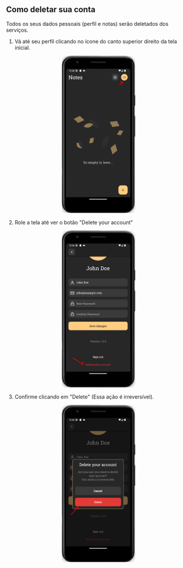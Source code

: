 

## Como deletar sua conta
Todos os seus dados pessoais (perfil e notas) serão deletados dos serviços.

1. Vá até seu perfil clicando no ícone do canto superior direito da tela inicial.

<p align="center">
  <img src=".github/delete-account-1.png" alt="Account deletion step 1" width="200"/>
</p>

2. Role a tela até ver o botão "Delete your account"
<p align="center">
  <img src=".github/delete-account-2.png" alt="Account deletion step 2" width="200"/>  
</p>

3. Confirme clicando em "Delete" (Essa ação é irreversível).

<p align="center">
  <img src=".github/delete-account-3.png" alt="Account deletion step 3" width="200"/>  
</p>
